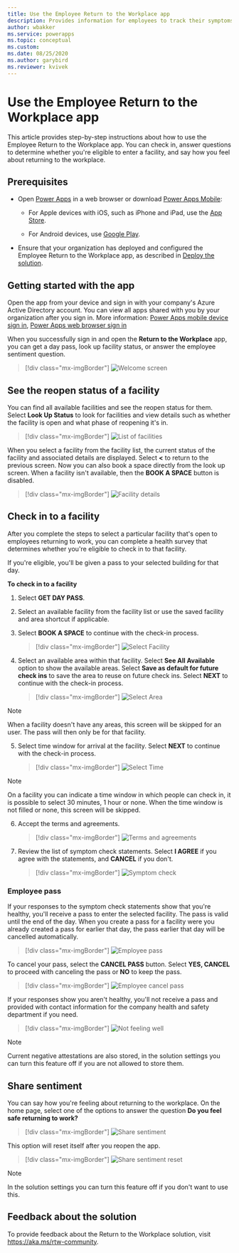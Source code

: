```yaml
---
title: Use the Employee Return to the Workplace app
description: Provides information for employees to track their symptoms and determine whether they're eligible to enter into a facility.
author: wbakker
ms.service: powerapps
ms.topic: conceptual
ms.custom: 
ms.date: 08/25/2020
ms.author: garybird
ms.reviewer: kvivek
---
```


# Use the Employee Return to the Workplace app

This article provides step-by-step instructions about how to use the Employee Return to the Workplace app. You can check in, answer questions to determine whether you're eligible to enter a facility, and say how you feel about returning to the workplace.

## Prerequisites

- Open [Power Apps](https://make.powerapps.com) in a web browser or download [Power Apps Mobile](https://powerapps.microsoft.com/downloads):

  - For Apple devices with iOS, such as iPhone and iPad, use the [App Store](https://aka.ms/powerappsios).

  - For Android devices, use [Google Play](https://aka.ms/powerappsandroid).

- Ensure that your organization has deployed and configured the Employee Return to the Workplace app, as described in [Deploy the solution](deploy.md).

## Getting started with the app

Open the app from your device and sign in with your company's Azure Active Directory account. You can view all apps shared with you by your organization after you sign in. More information: [Power Apps mobile device sign in](https://docs.microsoft.com/powerapps/user/run-app-client#open-power-apps-and-sign-in), [Power Apps web browser sign in](https://docs.microsoft.com/powerapps/user/run-app-browser)

When you successfully sign in and open the **Return to the Workplace** app, you can get a day pass, look up facility status, or answer the employee sentiment question.

> [!div class="mx-imgBorder"]
> ![Welcome screen](media/employee-welcome2.png "Welcome screen")

## See the reopen status of a facility

You can find all available facilities and see the reopen status for them. Select **Look Up Status** to look for facilities and view details such as whether the facility is open and what phase of reopening it's in.

> [!div class="mx-imgBorder"]
> ![List of facilities](media/employee-facility-list2.png "List of facilities")

When you select a facility from the facility list, the current status of the facility and associated details are displayed. Select **<** to return to the previous screen. Now you can also book a space directly from the look up screen. When a facility isn't available, then the **BOOK A SPACE** button is disabled.

> [!div class="mx-imgBorder"]
> ![Facility details](media/employee-facility-details2.png "Facility details")

## Check in to a facility

After you complete the steps to select a particular facility that's open to employees returning to work, you can complete a health survey that determines whether you're eligible to check in to that facility. 

If you're eligible, you'll be given a pass to your selected building for that day. 

**To check in to a facility**

1. Select **GET DAY PASS**.

2. Select an available facility from the facility list or use the saved facility and area shortcut if applicable.

3. Select **BOOK A SPACE** to continue with the check-in process.

   > [!div class="mx-imgBorder"]
   > ![Select Facility](media/employee-select-facility.png "Select facility")

4. Select an available area within that facility. Select **See All Available** option to show the available areas. Select **Save as default for future check ins** to save the area to reuse on future check ins. Select **NEXT** to continue with the check-in process.

   > [!div class="mx-imgBorder"]
   > ![Select Area](media/employee-select-area.png "Select area")
   
> [!NOTE]
> When a facility doesn't have any areas, this screen will be skipped for an user. The pass will then only be for that facility.

5. Select time window for arrival at the facility. Select **NEXT** to continue with the check-in process.

   > [!div class="mx-imgBorder"]
   > ![Select Time](media/employee-select-time.png "Select time")

> [!NOTE]
> On a facility you can indicate a time window in which people can check in, it is possible to select 30 minutes, 1 hour or none. When the time window is not filled or none, this screen will be skipped.

6. Accept the terms and agreements.

    > [!div class="mx-imgBorder"]
    > ![Terms and agreements](media/employee-termandagreement.png "Terms and agreements")

7. Review the list of symptom check statements. Select **I AGREE**  if you agree with the statements, and **CANCEL** if you don't.

   > [!div class="mx-imgBorder"]
   > ![Symptom check](media/employee-agreement.png "Symptom check")

### Employee pass

If your responses to the symptom check statements show that you're healthy, you'll receive a pass to enter the selected facility. The pass is valid until the end of the day. When you create a pass for a facility were you already created a pass for earlier that day, the pass earlier that day will be cancelled automatically. 

> [!div class="mx-imgBorder"]
> ![Employee pass](media/employee-pass.png "Employee pass")

To cancel your pass, select the **CANCEL PASS** button. Select **YES, CANCEL** to proceed with canceling the pass or **NO** to keep the pass.

> [!div class="mx-imgBorder"]
> ![Employee cancel pass](media/employee-cancel-pass.png "Employee cancel pass")

If your responses show you aren't healthy, you'll not receive a pass and provided with contact information for the company health and safety department if you need.

> [!div class="mx-imgBorder"]
> ![Not feeling well](media/employee-pass-negative.png "Not feeling well")

> [!NOTE]
> Current negative attestations are also stored, in the solution settings you can turn this feature off if you are not allowed to store them.

## Share sentiment

You can say how you're feeling about returning to the workplace. On the home page, select one of the options to answer the question **Do you feel safe returning to work?**

> [!div class="mx-imgBorder"]
> ![Share sentiment](media/employee-share-sentiment2.png "Share sentiment")

 This option will reset itself after you reopen the app.

> [!div class="mx-imgBorder"]
> ![Share sentiment reset](media/employee-share-sentiment2-2.png "Share sentiment reset")

> [!NOTE]
> In the solution settings you can turn this feature off if you don't want to use this.

## Feedback about the solution

To provide feedback about the Return to the Workplace solution, visit <https://aka.ms/rtw-community>.
